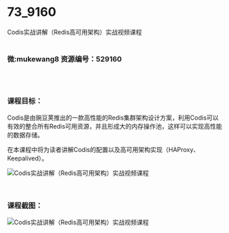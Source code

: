 # 73_9160
Codis实战讲解（Redis高可用架构）实战视频课程
<br/></br>
<h3>微:mukewang8 资源编号：529160</h3>
<br/></br>
<h3>课程目标：</h3>
<p><a title="查看与 Codis 相关的文章" target="_blank">Codis</a>是由豌豆荚推出的一款高性能的Redis集群架构设计方案，利用<a title="查看与 Codis 相关的文章" target="_blank">Codis</a>可以有效的整合所有Redis可用资源，并且形成大的内存操作池，这样可以实现高性能的数据存储。</p>
<p>在本课程中将为读者讲解Codis的配置以及高可用架构实现（HAProxy、Keepalived）。</p>
<p><img src="https://www.ko996.com/wp-content/uploads/img/2019/12/1-300x169.png" alt="Codis实战讲解（Redis高可用架构）实战视频课程"></p>
<p>&nbsp;</p>
<h3>课程截图：</h3>
<p><img src="https://www.ko996.com/wp-content/uploads/img/2019/12/11111-14.jpg" alt="Codis实战讲解（Redis高可用架构）实战视频课程"></p>
<p>&nbsp;</p>
